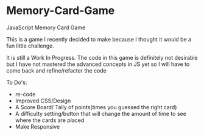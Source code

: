 # Memory-Card-Game
JavaScript Memory Card Game

This is a game I recently decided to make because I thought it would be a fun little challenge. 

It is still a Work In Progress. The code in this game is definitely not desirable but I have not mastered the advanced concepts in JS yet
so I will have to come back and refine/refacter the code

To Do's:

* re-code
* Improved CSS/Design
* A Score Board/ Tally of points(times you guessed the right card)
* A difficulty setting/button that will change the amount of time to see where the cards are placed
* Make Responsive

